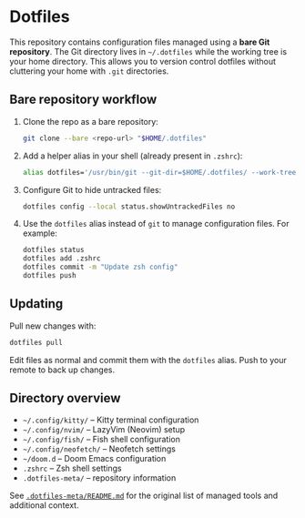 # Dotfiles

This repository contains configuration files managed using a **bare Git repository**. The Git directory lives in `~/.dotfiles` while the working tree is your home directory. This allows you to version control dotfiles without cluttering your home with `.git` directories.

## Bare repository workflow

1. Clone the repo as a bare repository:
   ```bash
   git clone --bare <repo-url> "$HOME/.dotfiles"
   ```
2. Add a helper alias in your shell (already present in `.zshrc`):
   ```bash
   alias dotfiles='/usr/bin/git --git-dir=$HOME/.dotfiles/ --work-tree=$HOME'
   ```
3. Configure Git to hide untracked files:
   ```bash
   dotfiles config --local status.showUntrackedFiles no
   ```
4. Use the `dotfiles` alias instead of `git` to manage configuration files. For example:
   ```bash
   dotfiles status
   dotfiles add .zshrc
   dotfiles commit -m "Update zsh config"
   dotfiles push
   ```

## Updating

Pull new changes with:
```bash
dotfiles pull
```
Edit files as normal and commit them with the `dotfiles` alias. Push to your remote to back up changes.

## Directory overview

- `~/.config/kitty/` – Kitty terminal configuration
- `~/.config/nvim/` – LazyVim (Neovim) setup
- `~/.config/fish/` – Fish shell configuration
- `~/.config/neofetch/` – Neofetch settings
- `~/doom.d` – Doom Emacs configuration
- `.zshrc` – Zsh shell settings
- `.dotfiles-meta/` – repository information

See [`.dotfiles-meta/README.md`](.dotfiles-meta/README.md) for the original list of managed tools and additional context.
